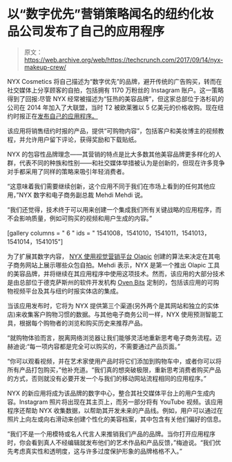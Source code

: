 # 以“数字优先”营销策略闻名的纽约化妆品公司发布了自己的应用程序 

> 原文：<https://web.archive.org/web/https://techcrunch.com/2017/09/14/nyx-makeup-crew/>

NYX Cosmetics 将自己描述为“数字优先”的品牌，避开传统的广告购买，转而在社交媒体上分享顾客的自拍，包括拥有 1170 万粉丝的 Instagram 账户。这一策略得到了回报:尽管 NYX 经常被描述为“狂热的美容品牌”，但这家总部位于洛杉矶的公司在 2014 年加入了大联盟，当时 T2 被欧莱雅以 5 亿美元的价格收购。现在纽约时报正在[发布自己的应用程序。](https://web.archive.org/web/20221207113506/https://itunes.apple.com/us/app/nyx-cosmetics/id1261389729?mt=8&ign-mpt=uo%3D4)

该应用将销售纽约时报的产品，提供“可购物内容”，包括客户和美妆博主的视频教程，并允许用户留下评论，获得奖励和下载贴纸。

NYX 的包容性品牌理念——其营销的特点是比大多数其他美容品牌更多样化的人群，代表不同的种族和性别——和社交媒体举措被认为是创新的，但现在许多竞争对手都采用了同样的策略来吸引年轻消费者。

“这意味着我们需要继续创新，这个应用不同于我们在市场上看到的任何其他应用，”NYX 数字和电子商务副总裁 Mehdi Mehdi 说。

“我们还觉得，技术终于可以用来创建一个集成我们所有关键战略的应用程序，而不会影响质量，例如可购买的视频和用户生成的内容。”

[gallery columns = " 6 " ids = " 1541008，1541010，1541011，1541013，1541014，1541015"]

为了扩展其数字内容， [NYX 使用视觉营销平台 Olapic](https://web.archive.org/web/20221207113506/http://www.olapic.com/resources/nyx-cosmetics-visual-content-marketing/) 创建的算法来决定在其电子商务网站上展示哪些众包自拍。Mehdi 表示，NYX 是第一个推出 Olapic 工具的美容品牌，并将继续在其应用程序中使用这项技术。然而，该应用的大部分技术是由总部位于德克萨斯州的软件开发机构 [Oven Bits](https://web.archive.org/web/20221207113506/http://ovenbits.com/) 定制的，包括该应用的可购物视频平台及其与纽约时报实体店的集成。

当该应用发布时，它将为 NYX 提供第三个渠道(另外两个是其网站和独立的实体店)来收集客户购物习惯的数据。与其他电子商务公司一样，NYX 使用预测智能工具，根据每个购物者的浏览和购买历史来推荐产品。

“就购物体验而言，脱离网络浏览器让我们能够灵活地重新思考电子商务流程。迈赫迪说:“每一项内容都是完全可以购买的，不需要通过产品页面。”

“你可以观看视频，并在艺术家使用产品时将它们添加到购物车中，或者你可以将所有产品打包购买，”他补充道。“我们真的想突破极限，重新思考消费者购买产品的方式，否则就没有必要开发一个与我们的移动网站流程相同的应用程序。”

NYX 的新应用将成为该品牌的数字中心，整合其社交媒体平台上的用户生成内容。Instagram 照片将出现在其主页上，而另一部分将有 YouTube 视频。该应用程序还帮助 NYX 收集数据，以帮助其开发未来的产品线。例如，用户可以通过在照片上向左或向右滑动来创建个性化的美容档案，其中包含有关他们偏好的信息。

“我们不是一个用模特或名人代言人来推销我们产品的品牌。当你打开应用程序时，你会看到真人不经编辑就发布他们的艺术作品和产品反馈，”梅迪说。“我们优先考虑真实性和透明度，这与许多过度保护形象的品牌格格不入。”